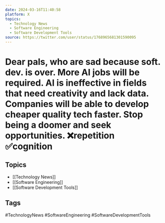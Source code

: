 ```yaml
---
date: 2024-03-16T11:40:58
platform: X
topics:
  - Technology News
  - Software Engineering
  - Software Development Tools
source: https://twitter.com/user/status/1768965681301590095
---
```

# Dear pals, who are sad because soft. dev. is over. More AI jobs will be required. AI is ineffective in fields that need creativity and lack data. Companies will be able to develop cheaper quality tech faster. Stop being a doomer and seek opportunities. ❌repetition ✅cognition

## Topics
- [[Technology News]]
- [[Software Engineering]]
- [[Software Development Tools]]

## Tags
#TechnologyNews #SoftwareEngineering #SoftwareDevelopmentTools